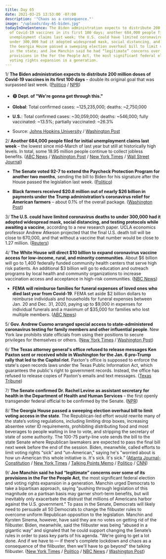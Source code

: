 ```yaml
---
title: Day 65
date: 2021-03-25 13:53:00 -07:00
description: '"Chaos as a consequence."'
image: "/uploads/day-65-biden.jpg"
todayInOneSentence: The Biden administration expects to distribute 200 million doses
  of Covid-19 vaccines in its first 100 days; another 684,000 people filed for initial
  unemployment claims last week; the U.S. could have limited coronavirus deaths to
  under 300,000 had it adopted widespread mask, social distancing, and testing protocols;
  the Georgia House passed a sweeping election overhaul bill to limit voting access
  in the state; and Joe Manchin said he had “legitimate” concerns over some of its
  provisions in the For the People Act, the most significant federal election and
  voting rights expansion in a generation.
---
```


1/ **The Biden administration expects to distribute 200 million doses of Covid-19 vaccines in its first 100 days** – double its original goal that was surpassed last week. ([Politico](https://www.politico.com/news/2021/03/25/biden-doubles-vaccine-goal-478006) / [NPR](https://www.npr.org/2021/03/25/980106862/watch-live-biden-holds-1st-press-conference-of-his-presidency))

* #### 😷 Dept. of "We're gonna get through this."

* **Global**: Total confirmed cases: \~125,235,000; deaths: \~2,750,000

* **U.S.**: Total confirmed cases: \~30,059,000; deaths: \~546,000; fully vaccinated: \~13.5%; partially vaccinated: \~26.3%

* Source: [Johns Hopkins University](https://coronavirus.jhu.edu/map.html) / [Washington Post](https://www.washingtonpost.com/graphics/2020/health/covid-vaccine-states-distribution-doses/)

2/ **Another 684,000 people filed for initial unemployment claims last week** – the lowest since mid-March of last year but still at historically high levels. In total, some 18.95 million people continue to collect jobless benefits. ([ABC News](https://abcnews.go.com/US/wireStory/us-jobless-claims-fall-684000-fewest-pandemic-76674378) / [Washington Post](https://www.washingtonpost.com/business/2021/03/25/jobless-claims-work-unemployment/) / [New York Times](https://www.nytimes.com/2021/03/25/business/weekly-unemployment-claims.html) / [Wall Street Journal](https://www.wsj.com/articles/weekly-jobless-claims-coronavirus-03-25-2021-11616627094?mod=hp_lead_pos2))

* **The Senate voted 92-7 to extend the Paycheck Protection Program for another two months**, sending the bill to Biden for his signature after the House passed the legislation last week. ([Politico](https://www.politico.com/news/2021/03/25/paycheck-protection-program-extension-478025))

* **Black farmers received $20.8 million out of nearly $26 billion in payments under the Trump administration’s coronavirus relief for American farmers** – about 0.1% of the overall package. ([Washington Post](https://www.washingtonpost.com/business/2021/03/25/vilsack-interview-usda-rescue-plan/))

3/ **The U.S. could have limited coronavirus deaths to under 300,000 had it adopted widespread mask, social distancing, and testing protocols while awaiting a vaccine**, according to a new research paper. UCLA economics professor Andrew Atkeson projected that the final U.S. death toll will be close to 670,000, and that without a vaccine that number would be close to 1.27 million. ([Reuters](https://www.reuters.com/article/us-health-coronavirus-usa-economy-idUSKBN2BH1DK))

4/ **The White House will direct $10 billion to expand coronavirus vaccine access for low-income, rural, and minority communities**. About $6 billion will go to 1,400 federally funded community health centers that serve high risk patients. An additional $3 billion will go to education and outreach programs by local health and community organizations to increase vaccination access and acceptance in high-risk communities. ([NBC News](https://www.nbcnews.com/politics/white-house/white-house-announces-10-billion-vaccine-access-effort-aimed-hard-n1262014))

* **FEMA will reimburse families for funeral expenses of loved ones who died last year from Covid-19**. FEMA set aside $2 billion dollars to reimburse individuals and households for funeral expenses between Jan. 20 and Dec. 31, 2020, paying up to $9,000 in expenses for individual funerals and a maximum of $35,000 for families who lost multiple members. ([ABC News](https://abcnews.go.com/Politics/fema-reimburse-families-years-covid-related-funeral-expenses/story?id=76658708))

5/ **Gov. Andrew Cuomo arranged special access to state-administered coronavirus testing for family members and other influential people**. New York law prohibits state officials from using their positions to secure privileges for themselves or others. ([New York Times](https://www.nytimes.com/2021/03/24/nyregion/cuomo-family-covid-testing.html) / [Washington Post](https://www.washingtonpost.com/politics/andrew-cuomo-family-covid-testing/2021/03/24/e8f6f4a8-8cb8-11eb-aff6-4f720ca2d479_story.html))

6/ **The Texas attorney general's office refused to release messages Ken Paxton sent or received while in Washington for the Jan. 6 pro-Trump rally that led to the Capitol riot**. Paxton's office is supposed to enforce the state's open records laws under the Texas Public Information Act, which guarantees the public's right to government records. Instead, the office has refused to release copies of Paxton's emails and text messages. ([Texas Tribune](https://www.texastribune.org/2021/03/25/texas-ken-paxton-trump-insurrection/))

7/ **The Senate confirmed Dr. Rachel Levine as assistant secretary for health in the Department of Health and Human Services** – the first openly transgender federal official to be confirmed by the Senate. ([NPR](https://www.npr.org/2021/03/24/980788146/senate-confirms-rachel-levine-a-transgender-woman-as-assistant-health-secretary))

8/ **The Georgia House passed a sweeping election overhaul bill to limit voting access in the state**. The Republican-led effort would rewrite many of the state’s voting regulations, including limiting drop boxes, increasing absentee voter ID requirements, prohibiting distributing food and most beverages to people waiting in line to vote, and stripping the secretary of state of some authority. The 100-75 party-line vote sends the bill to the state Senate where Republican lawmakers are expected to pass the final bill next week before the end of the session. Biden, meanwhile, called efforts to limit voting rights “sick” and “un-American," saying he's "worried about is how un-American this whole initiative is. It's sick. It's sick.” ([Atlanta Journal-Constitution](https://www.ajc.com/politics/bill-changing-georgia-voting-rules-passes-state-house/EY2MATS6SRA77HTOBVEMTJLIT4/) / [New York Times](https://www.nytimes.com/2021/03/25/us/georgia-voting-rights-bill.html) / [Talking Points Memo](https://talkingpointsmemo.com/news/georgia-election-overhaul-legislation-passes-house) / [Politico](https://www.politico.com/news/2021/03/25/biden-gop-voting-laws-478001) / [CNN](https://www.cnn.com/2021/03/25/politics/georgia-state-house-voting-bill-passage/index.html))

9/ **Joe Manchin said he had “legitimate” concerns over some of its provisions in the For the People Act**, the most significant federal election and voting rights expansion in a generation. Manchin urged Democrats to take a bipartisan approach, saying "pushing through legislation of this magnitude on a partisan basis may garner short-term benefits, but will inevitably only exacerbate the distrust that millions of Americans harbor against the U.S. government.” To pass in the Senate, Democrats will likely need to persuade all 50 Democrats to change the filibuster rules to overcome uniform Republican opposition to the legislation. Manchin and Kyrsten Sinema, however, have said they are no votes on getting rid of the filibuster. Biden, meanwhile, said the filibuster was being “abused in a gigantic way” and signaled that he could support changing the Senate’s rules in order to pass key parts of his agenda. "We're going to get a lot done. And if we have to — if there's complete lockdown and chaos as a consequence of the filibuster, then we'll have to go beyond" the talking filibuster. ([New York Times](https://www.nytimes.com/live/2021/03/25/us/biden-news-today/joe-manchin-pumps-the-brakes-on-democrats-elections-overhaul) / [Politico](https://www.politico.com/news/2021/03/25/manchin-voting-rights-compromise-477976) / [NBC News](https://www.nbcnews.com/politics/congress/joe-biden-says-senate-filibuster-being-abused-must-be-changed-n1262079) / [Washington Post](https://www.washingtonpost.com/politics/2021/03/25/joe-biden-live-updates/#link-ONMFE6PQTRANVB4SFTZSHU256U))